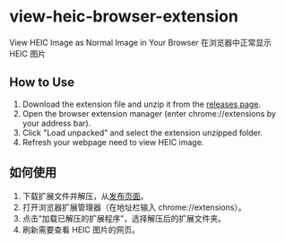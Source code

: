 # view-heic-browser-extension

View HEIC Image as Normal Image in Your Browser
在浏览器中正常显示 HEIC 图片

## How to Use

1. Download the extension file and unzip it from the [releases page](https://github.com/zhengyuxiang/view-heic-browser-extension/releases).
2. Open the browser extension manager (enter chrome://extensions by your address bar).
3. Click "Load unpacked" and select the extension unzipped folder.
4. Refresh your webpage need to view HEIC image.

## 如何使用

1. 下载扩展文件并解压，从[发布页面](https://github.com/zhengyuxiang/view-heic-browser-extension/releases)。
2. 打开浏览器扩展管理器（在地址栏输入 chrome://extensions）。
3. 点击“加载已解压的扩展程序”，选择解压后的扩展文件夹。
4. 刷新需要查看 HEIC 图片的网页。
